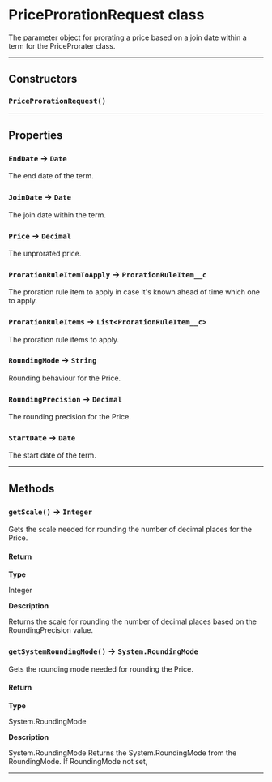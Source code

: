 # PriceProrationRequest class

The parameter object for prorating a price based on a join date within a term for the PriceProrater class.

---
## Constructors
### `PriceProrationRequest()`
---
## Properties

### `EndDate` → `Date`

The end date of the term.

### `JoinDate` → `Date`

The join date within the term.

### `Price` → `Decimal`

The unprorated price.

### `ProrationRuleItemToApply` → `ProrationRuleItem__c`

The proration rule item to apply in case it's known ahead of time which one to apply.

### `ProrationRuleItems` → `List<ProrationRuleItem__c>`

The proration rule items to apply.

### `RoundingMode` → `String`

Rounding behaviour for the Price.

### `RoundingPrecision` → `Decimal`

The rounding precision for the Price.

### `StartDate` → `Date`

The start date of the term.

---
## Methods
### `getScale()` → `Integer`

Gets the scale needed for rounding the number of decimal places for the Price.

#### Return

**Type**

Integer

**Description**

Returns the scale for rounding the number of decimal places based on the RoundingPrecision value.

### `getSystemRoundingMode()` → `System.RoundingMode`

Gets the rounding mode needed for rounding the Price.

#### Return

**Type**

System.RoundingMode

**Description**

System.RoundingMode Returns the System.RoundingMode from the RoundingMode. If RoundingMode not set,

---
